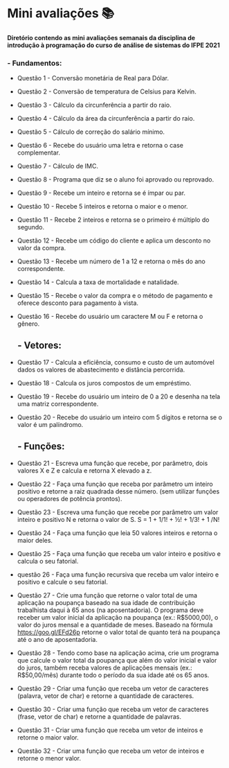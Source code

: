 # Mini avaliações :books:

#### Diretório contendo as mini avaliações semanais da disciplina de introdução à programação do curso de análise de sistemas do IFPE 2021

###  - Fundamentos:

- Questão 1 - Conversão monetária de Real para Dólar.

- Questão 2 - Conversão de temperatura de Celsius para Kelvin.

- Questão 3 - Cálculo da circunferência a partir do raio. 

- Questão 4 - Cálculo da área da circunferência a partir do raio.

- Questão 5 - Cálculo de correção do salário mínimo. 

- Questão 6 - Recebe do usuário uma letra e retorna o case complementar.

- Questão 7 - Cálculo de IMC.

- Questão 8 - Programa que diz se o aluno foi aprovado ou reprovado.

- Questão 9 - Recebe um inteiro e retorna se é ímpar ou par.

- Questão 10 - Recebe 5 inteiros e retorna o maior e o menor.

- Questão 11 - Recebe 2 inteiros e retorna se o primeiro é múltiplo do segundo.

- Questão 12 - Recebe um código do cliente e aplica um desconto no valor da compra.

- Questão 13 - Recebe um número de 1 a 12 e retorna o mês do ano correspondente.

- Questão 14 - Calcula a taxa de mortalidade e natalidade.

- Questão 15 - Recebe o valor da compra e o método de pagamento e oferece desconto para pagamento à vista. 

- Questão 16 - Recebe do usuário um caractere M ou F e retorna  o gênero.

  ## - Vetores:

- Questão 17 - Calcula a eficiência, consumo e custo de um automóvel dados os valores de abastecimento e distância percorrida.

- Questão 18 - Calcula os juros compostos de um empréstimo. 

- Questão 19 - Recebe do usuário um inteiro de 0 a 20 e desenha na tela uma matriz correspondente.

- Questão 20 - Recebe do usuário um inteiro com 5 dígitos e retorna se o valor é um palíndromo. 

  ## - Funções: 

- Questão 21 - Escreva uma função que recebe, por parâmetro, dois valores X e Z e calcula e retorna X elevado a z.

- Questão 22 - Faça uma função que receba por parâmetro um inteiro positivo e retorne a raiz quadrada desse número. (sem utilizar funções ou operadores de potência prontos). 

- Questão 23 - Escreva uma função que recebe por parâmetro um valor inteiro e positivo N e retorna o valor de S. S = 1 + 1/1! + ½! + 1/3! + 1 /N!

- Questão 24 - Faça uma função que leia 50 valores inteiros e retorna o maior deles.

- Questão 25 - Faça uma função que receba um valor inteiro e positivo e calcula o seu fatorial.

- questão 26 - Faça uma função recursiva que receba um valor inteiro e positivo e calcule o seu fatorial.

- Questão 27 - Crie uma função que retorne o valor total de uma aplicação na poupança baseado na sua idade de contribuição trabalhista daqui à 65 anos (na aposentadoria). O programa deve receber um valor inicial da aplicação na poupança (ex.: R$5000,00), o valor do juros mensal e a quantidade de meses. Baseado na fórmula https://goo.gl/EFd26p retorne o valor total de quanto terá na poupança até o ano de aposentadoria.

- Questão 28 - Tendo como base na aplicação acima, crie um programa que calcule o valor total da poupança que além do valor inicial e valor do juros, também receba valores de aplicações mensais (ex.: R$50,00/mês) durante todo o período da sua idade até os 65 anos.

- Questão 29 - Criar uma função que receba um vetor de caracteres (palavra, vetor de char) e retorne a quantidade de caracteres.

- Questão 30 - Criar uma função que receba um vetor de caracteres (frase, vetor de char) e retorne a quantidade de palavras.

- Questão 31 - Criar uma função que receba um vetor de inteiros e retorne o maior valor.

- Questão 32 - Criar uma função que receba um vetor de inteiros e retorne o menor valor.


